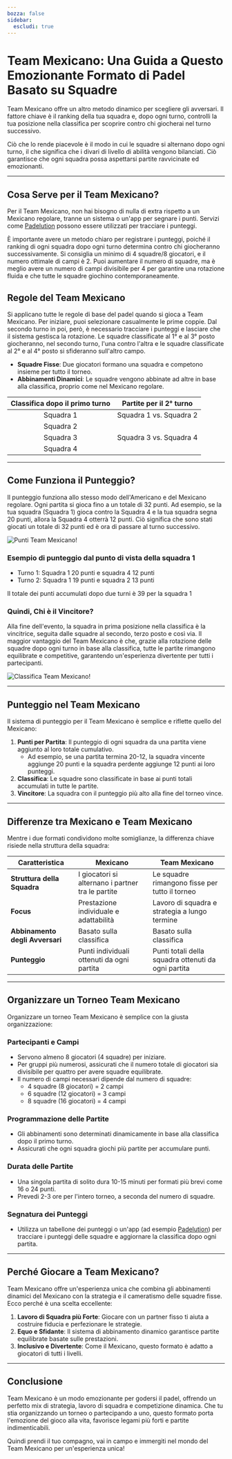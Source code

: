 ```yaml
---
bozza: false
sidebar:
  escludi: true
---
```

# Team Mexicano: Una Guida a Questo Emozionante Formato di Padel Basato su Squadre

Team Mexicano offre un altro metodo dinamico per scegliere gli avversari. Il fattore chiave è il ranking della tua squadra e, dopo ogni turno, controlli la tua posizione nella classifica per scoprire contro chi giocherai nel turno successivo.

Ciò che lo rende piacevole è il modo in cui le squadre si alternano dopo ogni turno, il che significa che i divari di livello di abilità vengono bilanciati. Ciò garantisce che ogni squadra possa aspettarsi partite ravvicinate ed emozionanti.

---

## Cosa Serve per il Team Mexicano?

Per il Team Mexicano, non hai bisogno di nulla di extra rispetto a un Mexicano regolare, tranne un sistema o un'app per segnare i punti. Servizi come [Padelution](https://www.padelution.com/americano) possono essere utilizzati per tracciare i punteggi.

È importante avere un metodo chiaro per registrare i punteggi, poiché il ranking di ogni squadra dopo ogni turno determina contro chi giocheranno successivamente. Si consiglia un minimo di 4 squadre/8 giocatori, e il numero ottimale di campi è 2. Puoi aumentare il numero di squadre, ma è meglio avere un numero di campi divisibile per 4 per garantire una rotazione fluida e che tutte le squadre giochino contemporaneamente.

## Regole del Team Mexicano

Si applicano tutte le regole di base del padel quando si gioca a Team Mexicano. Per iniziare, puoi selezionare casualmente le prime coppie. Dal secondo turno in poi, però, è necessario tracciare i punteggi e lasciare che il sistema gestisca la rotazione. Le squadre classificate al 1° e al 3° posto giocheranno, nel secondo turno, l'una contro l'altra e le squadre classificate al 2° e al 4° posto si sfideranno sull'altro campo.

- **Squadre Fisse**: Due giocatori formano una squadra e competono insieme per tutto il torneo.
- **Abbinamenti Dinamici**: Le squadre vengono abbinate ad altre in base alla classifica, proprio come nel Mexicano regolare.

| Classifica dopo il primo turno | Partite per il 2° turno |
|:---------------------------:|:---------------------:|
|            Squadra 1           |   Squadra 1 vs. Squadra 2   |
|            Squadra 2           |                       |
|            Squadra 3           |   Squadra 3 vs. Squadra 4   |
|            Squadra 4           |                       |

---

## Come Funziona il Punteggio?

Il punteggio funziona allo stesso modo dell'Americano e del Mexicano regolare. Ogni partita si gioca fino a un totale di 32 punti. Ad esempio, se la tua squadra (Squadra 1) gioca contro la Squadra 4 e la tua squadra segna 20 punti, allora la Squadra 4 otterrà 12 punti. Ciò significa che sono stati giocati un totale di 32 punti ed è ora di passare al turno successivo.

![Punti Team Mexicano!](/it/images/team-mexicano-scores.png "Punti Team Mexicano!")

### Esempio di punteggio dal punto di vista della squadra 1
- Turno 1: Squadra 1 20 punti e squadra 4 12 punti
- Turno 2: Squadra 1 19 punti e squadra 2 13 punti

Il totale dei punti accumulati dopo due turni è 39 per la squadra 1

### Quindi, Chi è il Vincitore?
Alla fine dell'evento, la squadra in prima posizione nella classifica è la vincitrice, seguita dalle squadre al secondo, terzo posto e così via. Il maggior vantaggio del Team Mexicano è che, grazie alla rotazione delle squadre dopo ogni turno in base alla classifica, tutte le partite rimangono equilibrate e competitive, garantendo un'esperienza divertente per tutti i partecipanti.

![Classifica Team Mexicano!](/it/images/team-mexicano-standing.png "Classifica Team Mexicano")

---

## Punteggio nel Team Mexicano

Il sistema di punteggio per il Team Mexicano è semplice e riflette quello del Mexicano:

1. **Punti per Partita**: Il punteggio di ogni squadra da una partita viene aggiunto al loro totale cumulativo.
   - Ad esempio, se una partita termina 20-12, la squadra vincente aggiunge 20 punti e la squadra perdente aggiunge 12 punti ai loro punteggi.
2. **Classifica**: Le squadre sono classificate in base ai punti totali accumulati in tutte le partite.
3. **Vincitore**: La squadra con il punteggio più alto alla fine del torneo vince.

---

## Differenze tra Mexicano e Team Mexicano

Mentre i due formati condividono molte somiglianze, la differenza chiave risiede nella struttura della squadra:

| **Caratteristica**            | **Mexicano**                                     | **Team Mexicano**                                  |
|-------------------------|-------------------------------------------------|---------------------------------------------------|
| **Struttura della Squadra**      | I giocatori si alternano i partner tra le partite         | Le squadre rimangono fisse per tutto il torneo      |
| **Focus**               | Prestazione individuale e adattabilità         | Lavoro di squadra e strategia a lungo termine                   |
| **Abbinamento degli Avversari**    | Basato sulla classifica         | Basato sulla classifica                    |
| **Punteggio**             | Punti individuali ottenuti da ogni partita        | Punti totali della squadra ottenuti da ogni partita     |

---

## Organizzare un Torneo Team Mexicano

Organizzare un torneo Team Mexicano è semplice con la giusta organizzazione:

### Partecipanti e Campi
- Servono almeno 8 giocatori (4 squadre) per iniziare.
- Per gruppi più numerosi, assicurati che il numero totale di giocatori sia divisibile per quattro per avere squadre equilibrate.
- Il numero di campi necessari dipende dal numero di squadre:
  - 4 squadre (8 giocatori) = 2 campi
  - 6 squadre (12 giocatori) = 3 campi
  - 8 squadre (16 giocatori) = 4 campi

### Programmazione delle Partite
- Gli abbinamenti sono determinati dinamicamente in base alla classifica dopo il primo turno.
- Assicurati che ogni squadra giochi più partite per accumulare punti.

### Durata delle Partite
- Una singola partita di solito dura 10-15 minuti per formati più brevi come 16 o 24 punti.
- Prevedi 2-3 ore per l'intero torneo, a seconda del numero di squadre.

### Segnatura dei Punteggi
- Utilizza un tabellone dei punteggi o un'app (ad esempio [Padelution](https://www.padelution.com/americano)) per tracciare i punteggi delle squadre e aggiornare la classifica dopo ogni partita.

---

## Perché Giocare a Team Mexicano?

Team Mexicano offre un'esperienza unica che combina gli abbinamenti dinamici del Mexicano con la strategia e il cameratismo delle squadre fisse. Ecco perché è una scelta eccellente:

1. **Lavoro di Squadra più Forte**: Giocare con un partner fisso ti aiuta a costruire fiducia e perfezionare le strategie.
2. **Equo e Sfidante**: Il sistema di abbinamento dinamico garantisce partite equilibrate basate sulle prestazioni.
3. **Inclusivo e Divertente**: Come il Mexicano, questo formato è adatto a giocatori di tutti i livelli.

---

## Conclusione

Team Mexicano è un modo emozionante per godersi il padel, offrendo un perfetto mix di strategia, lavoro di squadra e competizione dinamica. Che tu stia organizzando un torneo o partecipando a uno, questo formato porta l'emozione del gioco alla vita, favorisce legami più forti e partite indimenticabili.

Quindi prendi il tuo compagno, vai in campo e immergiti nel mondo del Team Mexicano per un'esperienza unica!